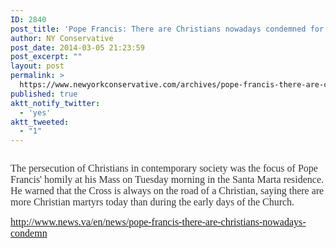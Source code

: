```yaml
---
ID: 2840
post_title: 'Pope Francis: There are Christians nowadays condemned for having a Bible'
author: NY Conservative
post_date: 2014-03-05 21:23:59
post_excerpt: ""
layout: post
permalink: >
  https://www.newyorkconservative.com/archives/pope-francis-there-are-christians-nowadays-condemned-for-having-a-bible/
published: true
aktt_notify_twitter:
  - 'yes'
aktt_tweeted:
  - "1"
---
```

<p><img src="http://www.newyorkconservative.com/wp-content/uploads/2014/03/030614_0223_PopeFrancis1.jpg" alt=""/>
	</p><p><span style="color:#343434; font-family:Times New Roman; font-size:12pt">The persecution of Christians in contemporary society was the focus of Pope Francis' homily at his Mass on Tuesday morning in the Santa Marta residence. He warned that the Cross is always on the road of a Christian, saying there are more Christian martyrs today than during the early days of the Church.
</span></p><p><a href="http://www.news.va/en/news/pope-francis-there-are-christians-nowadays-condemn"><span style="font-family:Times New Roman; font-size:12pt">http://www.news.va/en/news/pope-francis-there-are-christians-nowadays-condemn</span></a><span style="font-family:Times New Roman; font-size:12pt">
		</span></p>